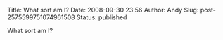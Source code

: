 Title: What sort am I?
Date: 2008-09-30 23:56
Author: Andy
Slug: post-2575599751074961508
Status: published

What sort am I?
